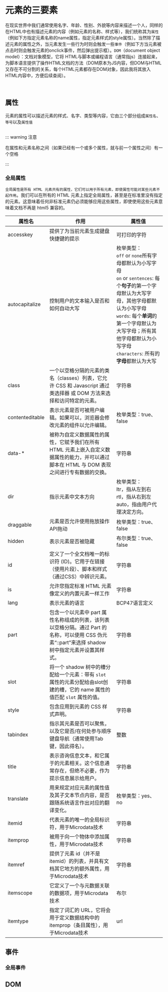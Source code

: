 # 元素的三要素

在现实世界中我们通常使用名字、年龄、性别、外貌等内容来描述一个人，同样的在HTML中也有描述元素的内容（例如元素的名称、样式等），我们统称其为`属性`（例如下方指定元素名称的name属性，指定元素样式的style属性）。当然除了描述元素的属性之外，当元素发生一些行为时则会触发一些`事件`（例如下方当元素被点击时则会触发元素的onclick事件，然后弹出提示框）。`DOM`（document object model）：文档对象模型，它将 HTML与脚本或编程语言（通常指js）连接起来，为脚本语言提供了操作HTML文档的方法（DOM原本为JS内容，但DOM与HTML又存在不可分割的关系，每个HTML元素都存在DOM对象，因此我将其放入HTML内容中，方便后续查阅）。


<code-content code="<input type='submit' name='button' style='background:yellow;' onclick='alert(`你好！我是一个弹窗`)' />"/>

<br/>

## 属性

元素的属性可以描述元素的样式、名字、类型等内容，它由三个部分组成`属性名`、`等号`以及`属性值`

<img :src="$withBase('/attributes.svg')">

::: warning 注意

在属性和元素名称之间（如果已经有一个或多个属性，就与前一个属性之间）有一个空格

:::

### 全局属性

`全局属性是所有 HTML 元素共有的属性，它们可以用于所有元素，即使属性可能对某些元素不起作用`。我们可以在所有的 HTML 元素上指定全局属性，甚至是在标准里没有指定的元素。这意味着任何非标准元素仍必须能够应用这些属性，即使使用这些元素意味着文档不再是 html5 兼容的。

| 属性名          | 作用                                                         | 属性值                                                       |
| --------------- | ------------------------------------------------------------ | ------------------------------------------------------------ |
| accesskey       | 提供了为当前元素生成键盘快捷键的提示                         | 可打印的字符                                                 |
| autocapitalize  | 控制用户的文本输入是否和如何自动大写                         | 枚举类型：<br />  `off` or `none`所有字母都默认为小写字母<br />`on` or `sentences`: 每个**句子**的第一个字母默认为大写字母，其他字母都默认为小写字母<br />`words`: 每个**单词**的第一个字母默认为大写字母；所有其他字母都默认为小写字母<br />`characters`: 所有的**字母**都默认为大写 |
| class           | 一个以空格分隔的元素的类名（classes）列表，它允许 CSS 和 Javascript 通过类选择器  或 DOM 方法来选择和访问特定的元素。 | 字符串                                                       |
| contenteditable | 表示元素是否可被用户编辑。如果可以，浏览器会修改元素的组件以允许编辑。 | 枚举类型：true、false                                        |
| data-*          | 被称为自定义数据属性的属性，它赋予我们在所有 HTML 元素上嵌入自定义数据属性的能力，并可以通过脚本在 HTML 与 DOM 表现之间进行专有数据的交换。 | 字符串                                                       |
| dir             | 指示元素中文本方向                                           | 枚举类型：<br />ltr，指从左到右<br />rtl，指从右到左<br />auto，指由用户代理决定方向。 |
| draggable       | 元素是否允许使用拖放操作API拖动                              | 枚举类型：true、false                                        |
| hidden          | 表示元素是否被隐藏                                           | 布尔类型：true、false                                        |
| id              | 定义了一个全文档唯一的标识符 (ID)。它用于在链接（使用片段）、脚本和样式（通过CSS）中辨识元素。 | 字符串                                                       |
| is              | 允许您指定标准 HTML 元素像定义的内置元素一样工作             | 字符串                                                       |
| lang            | 表示元素的语言                                               | BCP47语言定义                                                |
| part            | 包含一个以元素中 part 属性名称组成的列表，该列表以空格分隔。通过 Part 的名称，可以使用 CSS 伪元素“::part”来选择 shadow 树中指定元素并设置其样式。 | 字符串                                                       |
| slot            | 将一个 shadow 树中的槽分配给一个元素：带有 `slot` 属性的元素分配给由slot创建的槽，它的 name 属性的值匹配 `slot` 属性的值。 | 字符串                                                       |
| style           | 包含应用到元素的 CSS 样式声明。                              | 字符串                                                       |
| tabindex        | 指示其元素是否可以聚焦，以及它是否/在何处参与顺序键盘导航（通常使用Tab键，因此得名）。 | 整数                                                         |
| title           | 表示咨询信息文本，和它属于的元素相关。这个信息通常存在，但绝不必要，作为提示信息展示给用户。 | 字符串                                                       |
| translate       | 用来规定对应元素的属性值及其子文本节点内容，是否跟随系统语言作出对应的翻译变化。 | 枚举类型：yes、no                                            |
| itemid          | 代表元素的唯一的全局标识符，用于Microdata技术                | 字符串                                                       |
| itemprop        | 被用于向一个物体中添加属性，用于Microdata技术                | 字符串                                                       |
| itemref         | 提供了元素 id（并不是 itemid）的列表，并具有文档其它地方的额外属性，用于Microdata技术 | 字符串                                                       |
| itemscope       | 它定义了一个与元数据关联的数据项，用于Microdata技术          | 布尔                                                         |
| itemtype        | 指定了词汇的 URL，它将会用于定义数据结构中的 itemprop（条目属性），用于Microdata技术 | url                                                          |



## 事件

### 全局事件



## DOM